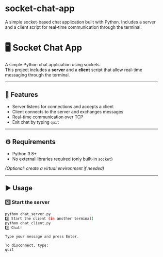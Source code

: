 # socket-chat-app
A simple socket-based chat application built with Python.  Includes a server and a client script for real-time communication through the terminal.

# 🖥️ Socket Chat App

A simple Python chat application using sockets.  
This project includes a **server** and a **client** script that allow real-time messaging through the terminal.

---

## 🚀 Features
- Server listens for connections and accepts a client
- Client connects to the server and exchanges messages
- Real-time communication over TCP
- Exit chat by typing `quit`

---
## ⚙️ Requirements
- Python 3.8+
- No external libraries required (only built-in `socket`)

*(Optional: create a virtual environment if needed)*

---

## ▶️ Usage

### 1️⃣ Start the server
```bash
python chat_server.py
2️⃣ Start the client (in another terminal)
python chat_client.py
3️⃣ Chat!

Type your message and press Enter.

To disconnect, type:
quit
